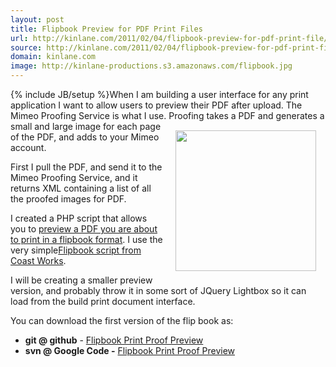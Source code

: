 ```yaml
---
layout: post
title: Flipbook Preview for PDF Print Files
url: http://kinlane.com/2011/02/04/flipbook-preview-for-pdf-print-file/
source: http://kinlane.com/2011/02/04/flipbook-preview-for-pdf-print-file/
domain: kinlane.com
image: http://kinlane-productions.s3.amazonaws.com/flipbook.jpg
---
```

{% include JB/setup %}When I am building a user interface for any print application I want to allow users to preview their PDF after upload.  The Mimeo Proofing Service is what I use.
<img style="padding: 15px;" src="http://kinlane-productions.s3.amazonaws.com/flipbook.jpg" alt="" width="225" align="right" />
Proofing takes a PDF and generates a small and large image for each page of the PDF, and adds to your Mimeo account.<p></p>
First I pull the PDF, and send it to the Mimeo Proofing Service, and it returns XML containing a list of all the proofed images<span> for PDF.</span><p></p>
I created a PHP script that allows you to <a href="http://nimbus2.laneworks.net/functions-jquery-flipbook-preview.php" target="_blank">preview a PDF you are about to print in a flipbook format</a>.  I use the very simple<a href="http://www.coastworx.com/bookflip.php" target="_blank">Flipbook script from Coast Works</a>.<p></p>
I will be creating a smaller preview version, and probably throw it in some sort of JQuery Lightbox so it can load from the build print document interface.<p></p>
You can download the first version of the flip book as:
<ul class="mainlist">
	<li><strong>git @ github</strong> - <a href="https://github.com/mimeoconnect/mimeo-proof-flipbook" target="_blank">Flipbook Print Proof Preview</a></li>
	<li><strong>svn @ Google Code -</strong> <a href="http://code.google.com/p/mimeo-proof-flipbook/" target="_blank">Flipbook Print Proof Preview</a></li>
</ul>

